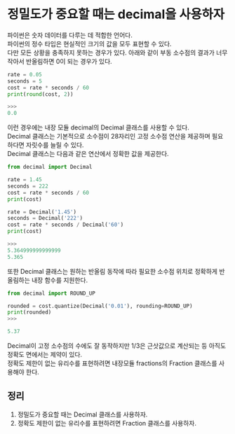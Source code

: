 # 정밀도가 중요할 때는 decimal을 사용하자

파이썬은 숫자 데이터를 다루는 데 적합한 언어다. <br>
파이썬의 정수 타입은 현실적인 크기의 값을 모두 표현할 수 있다. <br>
다만 모든 상황을 충족하지 못하는 경우가 있다. 아래와 같이 부동 소수점의 결과가 너무 작아서 반올림하면 0이 되는 경우가 있다.
```py
rate = 0.05
seconds = 5
cost = rate * seconds / 60
print(round(cost, 2))

>>>
0.0
```

이런 경우에는 내장 모듈 decimal의 Decimal 클래스를 사용할 수 있다. <br>
Decimal 클래스는 기본적으로 소수점이 28자리인 고정 소수점 연산을 제공하며 필요하다면 자릿수를 늘릴 수 있다. <br>
Decimal 클래스는 다음과 같은 연산에서 정확한 값을 제공한다.
```py
from decimal import Decimal

rate = 1.45
seconds = 222
cost = rate * seconds / 60
print(cost)

rate = Decimal('1.45')
seconds = Decimal('222')
cost = rate * seconds / Decimal('60')
print(cost)

>>>
5.364999999999999
5.365
```

또한 Decimal 클래스는 원하는 반올림 동작에 따라 필요한 소수점 위치로 정확하게 반올림하는 내장 함수를 지원한다.
```py
from decimal import ROUND_UP

rounded = cost.quantize(Decimal('0.01'), rounding=ROUND_UP)
print(rounded)
>>>

5.37
```

Decimal이 고정 소수점의 수에도 잘 동작하지만 1/3은 근삿값으로 계산되는 등 아직도 정확도 면에서는 제약이 있다. <br>
정확도 제한이 없는 유리수를 표현하려면 내장모듈 fractions의 Fraction 클래스를 사용해야 한다.

## 정리
1. 정밀도가 중요할 때는 Decimal 클래스를 사용하자.
2. 정확도 제한이 없는 유리수를 표현하려면 Fraction 클래스를 사용하자.